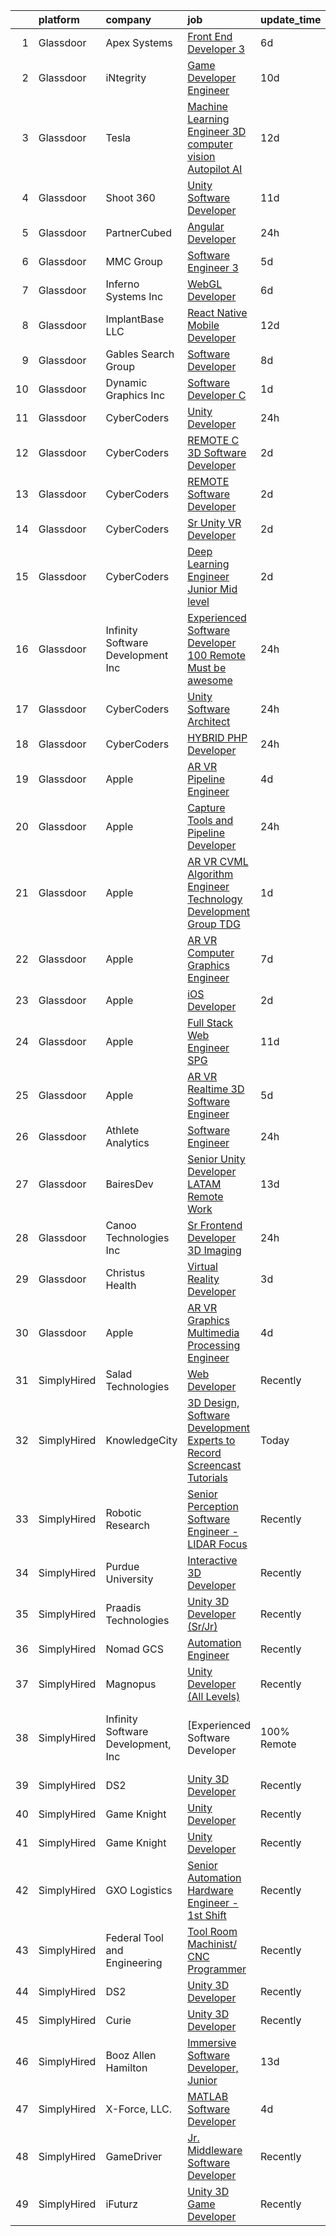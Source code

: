 

|    | platform    | company                            | job                                                                                                                                                                                                                                                                                                                                                                                                                                                                                                                                                                                                                                                                                                                                                                                                                                                                                                                                                                                                                                                                                                                                                                                                                                                                                                                                                                                                                                   | update_time   | location           |
|---:|:------------|:-----------------------------------|:--------------------------------------------------------------------------------------------------------------------------------------------------------------------------------------------------------------------------------------------------------------------------------------------------------------------------------------------------------------------------------------------------------------------------------------------------------------------------------------------------------------------------------------------------------------------------------------------------------------------------------------------------------------------------------------------------------------------------------------------------------------------------------------------------------------------------------------------------------------------------------------------------------------------------------------------------------------------------------------------------------------------------------------------------------------------------------------------------------------------------------------------------------------------------------------------------------------------------------------------------------------------------------------------------------------------------------------------------------------------------------------------------------------------------------------|:--------------|:-------------------|
|  1 | Glassdoor   | Apex Systems                       | [Front End Developer 3](https://www.glassdoor.com/partner/jobListing.htm?pos=125&ao=1110586&s=58&guid=00000183a701f6d088e64ccefb043c3a&src=GD_JOB_AD&t=SR&vt=w&ea=1&cs=1_684d91d4&cb=1664954267723&jobListingId=1008168488498&cpc=451933188B21919D&jrtk=3-0-1gejg3tnnirmu801-1gejg3to8i9hv800-92e55a2f122e5fb0--6NYlbfkN0DqWjE27Bj7wQp7zwejGyju2OyxUuq4SEucXSyN07WCWejYvQmJsgF2DYF8Y-TYieCC7JkKTw9vDK7l5IyEI23r9A0au7IyoX07E2SdMJUMHx1yieCg72T1y_lv3-MnTbG28YJRE1LYkbH7rTuKjEVz0AU-Vmqcw-iprmfEb9XWLvOssUrZvLHbI_dg4oe95RJ5H7a6crEIY1Z4b5H7PkhMTLlfQxC6MudzyDpafnyR2VpeGCq__CTjzZel7gdMtFC8qvJLv1VY_hXn-PyYq1dBM4k0uDbav7qwVptTH72mb3LOsz_YN3_RMTUEBf3hbmLo5RwAeGslmPK0HPFb9sEOHebtOLSDfkNjuIc6I2FbYzsgHy88EluwFuNf6yiVbM9P3m4f_zARV_7ULx2AZHIRZNmSKNJ8Tg4oQHaH1ZDTESrO5Q83_stXMiBDXLdzQBQ9T5r4BTRoZ4VQN8ChJJ5W8UbXWz2XCoNgYcJY_P0LpaBaprvoG6w-fMVEmE4bC9C1PCyVYp1Y4tnW4Qw0IwFrg6D2a4ONA20IziQPv2asHWi1lBJLykwph1cezj5OQQetDfYtDqmfzo9qqKYIiyQyaWqFmFfG7e6C-1Gb9c-cxeGd-69JC9FEhZEkS_pexgsag4MYSgH4ZzYXcLYZbxpL)                                                                                                                                                                                                                                                                                                                                                                                                                      | 6d            | New York, NY       |
|  2 | Glassdoor   | iNtegrity                          | [Game Developer Engineer](https://www.glassdoor.com/partner/jobListing.htm?pos=123&ao=1110586&s=58&guid=00000183a701f6d088e64ccefb043c3a&src=GD_JOB_AD&t=SR&vt=w&ea=1&cs=1_d804bea4&cb=1664954267722&jobListingId=1008159960954&cpc=FA84DF7EA1EC2398&jrtk=3-0-1gejg3tnnirmu801-1gejg3to8i9hv800-f007a9b18ce574ec--6NYlbfkN0C7QpSfatUTTt_pWYjh4fmCixpaZixxEgk6WqG2e9JFSn8PLDX21so4BUVMbM-nBKhXCnsv-rU-KWa8GwN08r9GRBZvA-u4nPEN3ApN9XjH4dklJ0WDOBXjYIG8qzdFOyJJJu2JrQ0ClTFCMBeO1lftwTH5oRtbn67DhkAte38942rtH2_WHrwxHWgthMjmqGIV8_z11kCm0feLYxfT9cwA-RPryOWBvj3YyB40HtQAYICco8dkXKrhMrOXWzV_xl-x4kABTAHh7560AQ1yH2m90EcYG-Wvoe_-sJ1DwpNuofvE2ydnwIsVXIjcfAjqShiT9ycz1-ovpdj1FfeSXr_f5FCF7onrKRURbeC1YFyEK9NJUvg7P85CLy57tYJoF3p2PbjpZilSTGaL_mKwQlC_iPDdD1cx6llrxRAw-kdKgH7HeUyp8v2_MjvVmtA0AIJLMtOst8G3x2HH7GaVp1znt5ieh9p_yhvsRDonpntEKw8BoahyR95m-myJCpHbJlZDDVa9guj7Ngo2KhELT2Ty)                                                                                                                                                                                                                                                                                                                                                                                                                                                                                                                                                    | 10d           | Las Vegas, NV      |
|  3 | Glassdoor   | Tesla                              | [Machine Learning Engineer   3D computer vision  Autopilot AI](https://www.glassdoor.com/partner/jobListing.htm?pos=104&ao=1110586&s=58&guid=00000183a701f6d088e64ccefb043c3a&src=GD_JOB_AD&t=SR&vt=w&cs=1_dd83d97f&cb=1664954267720&jobListingId=1008157147803&cpc=8795CF9063CD573D&jrtk=3-0-1gejg3tnnirmu801-1gejg3to8i9hv800-d5e9c147dab76aed--6NYlbfkN0BkX03mv_qGbDFMol2YHqLRvzzvm2LmpzMO_FcYL_FtJlnJTzsjtFTdelRG5HbGrIeCZP9oCSI6IhyQkD8o6QczEhFHS8bc9ccidfDLyhleeKHodCeb65c3W7VGqXMtY1JJ-9Qf7JtNV9vq-kqFsbGK5nuDr0LceVmRbO6eAu0lOVwwHwzyjsZxJz2Vzdb9uXnW1EDeHLzpBYf2Nn5m88dmz1B1I6uv9C0yQFdAdFGI3nRgOD5SRSiZvluAYkAeMiCIkbOsjPNs7qzqAUapxzOwPPlFRBwsVcVAeKhNv2DC5z73toKNQTgkDOXh2GgItK53r3kItl5-myvGu9nemf1fSJtqQqZaCNlpyHKUhuKAhH4aqtji9YyZ5z2LrezabIXfYFqvALwZO-YI_jhg7jWWzsK3N3Shwj99seyRuZCoIFgQMGuPwAt2bsXpfGCTJjr97I3_-oAnNjgV3ttmZU68t8aCPX5kvn5BQCLaeu9ZJKOFVxG4tVwkgj8rCTBZ1CABBz_gb9Qy-gekk5h3KCWMLSXVQ-XSf6c%3D)                                                                                                                                                                                                                                                                                                                                                                                                                                                                                                      | 12d           | Palo Alto, CA      |
|  4 | Glassdoor   | Shoot 360                          | [Unity Software Developer](https://www.glassdoor.com/partner/jobListing.htm?pos=103&ao=1110586&s=58&guid=00000183a701f6d088e64ccefb043c3a&src=GD_JOB_AD&t=SR&vt=w&ea=1&cs=1_161faa9c&cb=1664954267720&jobListingId=1008158653566&cpc=F2E91DB1AE7076E1&jrtk=3-0-1gejg3tnnirmu801-1gejg3to8i9hv800-5ac2e7983e68243c--6NYlbfkN0DfopDBJjdZYsHaazvtHih9EkP_5L3b-O-YxZrMZy_RRaIs6238HtU9-bIm4CRLMyQw0B_NBHXhnZqJTUAnwC8rmDN7VM-CtOrUt6fSSheFIU1_xggWeBfKJRwUeEbQVMtuP3j9r-4DUAIsVFk7SNZbGd5DCwK6AlcinJmr6vfob03577VGzijjOR_VZYuRBPRsDn8y3AeBPUaaJv0oaZFDlE1viqRGad3D_ni2UiqpKq98ObbXVuh1l8qSFYeTyDd79c4AB1WO-tlsZlqC581MOxsLVI8fIbk7MnoSt4dybBOcfV08HXeKZl3uxqkF6rLi2rK1AOU7Hv6hhU6ZaKEDj38Pmr8qsYPXL4VIH9Zd6YVU1c9HCE05523mplrEBI3k9JhA3BYJAc-sNyoK6-07oU1-AdqFBWpsbMtChmxH9mqWtobBNQVdWcaprDfk7IlwRBlEG1zhYftARY4P_xRT4GxxRHwl1dfHPVGcPVT7ZzW6V1ybpLwbh2Q35NU6MnQxQILK6iEeqhO9AGxGqCsR)                                                                                                                                                                                                                                                                                                                                                                                                                                                                                                                                                   | 11d           | Vancouver, WA      |
|  5 | Glassdoor   | PartnerCubed                       | [Angular Developer](https://www.glassdoor.com/partner/jobListing.htm?pos=127&ao=1136043&s=58&guid=00000183a701f6d088e64ccefb043c3a&src=GD_JOB_AD&t=SR&vt=w&ea=1&cs=1_50b6ad3e&cb=1664954267722&jobListingId=1008183905896&jrtk=3-0-1gejg3tnnirmu801-1gejg3to8i9hv800-2e1b3ec958b0d77b-)                                                                                                                                                                                                                                                                                                                                                                                                                                                                                                                                                                                                                                                                                                                                                                                                                                                                                                                                                                                                                                                                                                                                               | 24h           | Remote             |
|  6 | Glassdoor   | MMC Group                          | [Software Engineer 3](https://www.glassdoor.com/partner/jobListing.htm?pos=128&ao=1110586&s=58&guid=00000183a701f6d088e64ccefb043c3a&src=GD_JOB_AD&t=SR&vt=w&ea=1&cs=1_4d0f39df&cb=1664954267723&jobListingId=1008172076786&cpc=654405A9B1E0A9F5&jrtk=3-0-1gejg3tnnirmu801-1gejg3to8i9hv800-2178b8d4b9babd24--6NYlbfkN0CANaIfOqfm-a_WYdXUmpVCbpv2hhkbf0T-gwFskbWwNGhHNMEZgyiLiGHcUzmrLwplFQQYuHlQVFhX9ztKCoeIq0hLARY-WiBzLQ8xja5PK637H_FgFvWpXOuYnuKlddJp4EWuqk4NwhqeKu1EGSYxmD9FqMuCSUznoIXJjwMaz2xGWUhc6PGBpoY6KNWSB2fIV72QeechB6QYIQdxOOL6TVnIHy4TGoRXnE2Evr1sR5mMQVTk28bM87uzorlhVOLI0pVcMAizvY0_nkYQeU9xqz3d3Y9uaZjXuavyjZ8t-mBvEkLFcAjs6YMxn8pLxjlNahwjqbsFt5Zg2fPmgfMgNw-obz0X56Ww9xD47OROOo8Jf5hx3GW3pqGEO94QEv-Tggd1c0176hVbAJqQY8J_UTRVMdUQgdseYb8lNgJ7ls7SmPPVRVlqljn4NC50RwgDWYUPWhVtQ5p-BR1G_l6WWASM1tqIgqOHgmJXkNjwT0IhBeK6rEoPMqF_GGyZHn4ZynvMga6lag%3D%3D)                                                                                                                                                                                                                                                                                                                                                                                                                                                                                                                                                            | 5d            | Binghamton, NY     |
|  7 | Glassdoor   | Inferno Systems  Inc               | [WebGL Developer](https://www.glassdoor.com/partner/jobListing.htm?pos=129&ao=1136043&s=58&guid=00000183a701f6d088e64ccefb043c3a&src=GD_JOB_AD&t=SR&vt=w&ea=1&cs=1_5320de6e&cb=1664954267723&jobListingId=1008168702774&jrtk=3-0-1gejg3tnnirmu801-1gejg3to8i9hv800-58363d0e30acea19-)                                                                                                                                                                                                                                                                                                                                                                                                                                                                                                                                                                                                                                                                                                                                                                                                                                                                                                                                                                                                                                                                                                                                                 | 6d            | Remote             |
|  8 | Glassdoor   | ImplantBase  LLC                   | [React Native Mobile Developer](https://www.glassdoor.com/partner/jobListing.htm?pos=107&ao=1110586&s=58&guid=00000183a701f6d088e64ccefb043c3a&src=GD_JOB_AD&t=SR&vt=w&ea=1&cs=1_f02862d3&cb=1664954267720&jobListingId=1008156351484&cpc=65CC663E25211861&jrtk=3-0-1gejg3tnnirmu801-1gejg3to8i9hv800-89fab8c70794e837--6NYlbfkN0BHQbTvVCdnG9b5D_7dafPobYSDZepSIAvvxtVc087LjqDEok2h9cAzI0M2CdUKK9QKHAGj37pXTzmZTGJd1BKRZtWx1XOmWBjcpspqu9uUXW1P2MfoO_N0qb_Rm6hRxsffZlJS4-Zj9RJ9VioD5ruEWlzh8DzlBZOEExgfIPcA_Odm0CbxSpiHTArTd9aZLP3mqCs-AaZz7k4SoiFh6Vxoqd_pXzLYgVEXk1gE_zqGyCYNeizHx5Sn6odTrs6yMbxpJHt-zjTcgtwkB-ZS1VC0EXbr2I0eSqy4HyaUhRnVW49AlRZxjln1ElmKceftDxdRCP6x7RxxrxJmncHPrQgoJ0Ks2awqXJdwW0RgA6SpB-GBat0FCi-_nR3sE8QCuJJWClA19OouzD_YizU-1ANKy_Sod1HCkRDERS9vLoCQ93xLFx6VtGbAOBuev-MDwWDMdbPI1ABPszG1MLQ6WAvfsHLqkd93nf4mYRufqehMRnUQH0O3uBw4lvS3V_P1w1EwwUTJ19x33i5vHdRbe-50)                                                                                                                                                                                                                                                                                                                                                                                                                                                                                                                                              | 12d           | Remote             |
|  9 | Glassdoor   | Gables Search Group                | [Software Developer](https://www.glassdoor.com/partner/jobListing.htm?pos=112&ao=1110586&s=58&guid=00000183a701f6d088e64ccefb043c3a&src=GD_JOB_AD&t=SR&vt=w&ea=1&cs=1_2cf07601&cb=1664954267721&jobListingId=1008163247392&cpc=9C2286EA3771AAF6&jrtk=3-0-1gejg3tnnirmu801-1gejg3to8i9hv800-bcc07aa98df9c1ac--6NYlbfkN0CZ1lEuAv6jxF-3oHFcpaf0lR-C2BPOLpDOrJR7xrRNgVUCVNy30M80NEN6Thl85owDOn5f_fzW8BWFml6voKhb7PHTNI9gmyqeBF9ESSbVU3rqC6eN-nxuT3WJCBY8RSwDnvSqZ4JeCczqGIaKQ5GUokGZtJBbrohySbj3H8TTGYCW7xcmmdLby6oxaP94490zn_oSZVUDv9Gu-TTSYPq9aj5fWlVzRqo8r6-rnHpw9cebBQGi4RsOeaQ-MtDAg9wMmcqOPPEDWP1G0DOBouy_-TqpPUDqHzNfTTfo48VOlv5uxps1ar1c2AC5iMgCJwRlUnBebntClqzqNMNvI0o0NSI2cd_-hql4PKCegQnKtSuN_UxmsuaaI4LGBVnfItNsN5QTOWIT2mOv5kVOcIVswNEop35_HVpjjc8tf0sHwdmsEHx5xUpGpjhkt-ryPT-_AlWHWAr8sektH9jd5xcFISAKKyOW8-hTrVodMW5uwHCPdrZ8QIbvBHNHL0IshKWkYLU-1icEo9hDSgNJ4psyNAxhwoUID__7KpL_ZZ1z79deklyRRkpa30DdTLvCnn0%3D)                                                                                                                                                                                                                                                                                                                                                                                                                                                                                                           | 8d            | Boston, MA         |
| 10 | Glassdoor   | Dynamic Graphics  Inc              | [Software Developer C  ](https://www.glassdoor.com/partner/jobListing.htm?pos=105&ao=1110586&s=58&guid=00000183a701f6d088e64ccefb043c3a&src=GD_JOB_AD&t=SR&vt=w&ea=1&cs=1_949fb10d&cb=1664954267720&jobListingId=1008181241186&cpc=A8EA696C92E7776B&jrtk=3-0-1gejg3tnnirmu801-1gejg3to8i9hv800-eb0534a82a7f31d0--6NYlbfkN0D8zH-OS32mCfLUVdqGSMwrigRLG3ouzSKCaXh7jZmpYtU56ERe_VRRq247ZHJrkRlo6kkXhzO6x6LoRo5lER-Mcakm529CxqE6zGYiKTMZJygHS7Nn-hjRim_nU_rCuii8X9PjgNJs4xmdU0nHL6UgFpG_lqS-xqxMsa_6g1_--7e5El5xux2gBOQLE6_4RM3sMoe7f7R59s_Wq5_wn2YxaXGeWPdeJUYklePy1vC3fft9rmErVU_l0VvKqORPpWHpj6JKMuvjsbwKipq0CokiNMgSFw3SJYKXd1fD41zgYEErPhnjwd6lQvXByO51s0zswfZPalnAHvj-mkMX8wr9C6gY9FP8d-k-AQLyOLF2tCbxGOILiulF0QBIGA0o-1FuHt85fPfx1aIeo5djBmyMCoPvTVU1-VpX_FRCcJUfxj7GePhP8Mu9YujEAu0McDaWyZzb-Y4I5foRIexfhuGHVQeBbckURusPAR3mzW8o_S1kY9_fQ53-DMTUEPK5KZxNAprCgqp0LGdy7PhFIM-s)                                                                                                                                                                                                                                                                                                                                                                                                                                                                                                                                                     | 1d            | Remote             |
| 11 | Glassdoor   | CyberCoders                        | [Unity Developer](https://www.glassdoor.com/partner/jobListing.htm?pos=114&ao=1110586&s=58&guid=00000183a701f6d088e64ccefb043c3a&src=GD_JOB_AD&t=SR&vt=w&ea=1&cs=1_94d1944f&cb=1664954267721&jobListingId=1008184116764&cpc=F4EED0218A761C36&jrtk=3-0-1gejg3tnnirmu801-1gejg3to8i9hv800-bccb77d64d7d3e2c--6NYlbfkN0CpFJQzrgRR8WqXWK1qKKEqALWJw739KlKqr2H-MSI4eoBlI4EFrmor2FYZMP3muM3TdYFiBFjcTwaPa1OKtVKOzpDTwJD0yptzXfwsyaZ0j6q_A22eV3CisbMVEgeri1e9dJD8Gh_21mkCOstPFPuOW86Ca8NwzZLvqhfeerKu5XrHPwJHQAsZY87t31MW3_PjaBmhbRRLpkN-SlUZoZnSMXyWCYWDCwO7voKpcJVInz0460Ch5VVnPa4HY-d4WZb4ttu6UhOqBjiK6SJ2L4gPN1NgJE41grgo6LyngkkU5t-ZW_pP8Zg_tr8VAuh7p0WzDO-FNhAB7TaRnfDMPWIxz6blv9soxPzSV7bBA2lwWfXWAmdXzIrVuLvK8tQFjIc9CvYXaYOOEyXIGyxgFFJmbk1AUbgL_6_18KLpz1h1Nddbq4QGnX9Cqriv_MOAPp2nJQIq-6VVahbJUWo0CBgzm6EehyzZ4nDtvOWV7SwC-PaiOqXyQgS0HvoeSk5gvpgI-dq-w1iQ15Pn6Qs0ily4I5tDp-IayBAhHye2kFMxAakmtlKbtYDK8GNhDGO6CNcywxWcUZnNZPU5WcBk6iPdY7uolzI23ARXetFRlcNdQYrUG0GfpvSva5WK8EBN3qwXm3reghzGnpPtdNVydokfSXz1NH0FRioWuE5eRWAOx_z-JUo_Om_bTizm1xF5e0-MlezSTzcrc5LT2BncMtOpkJBmCwaxBNcQfkw0KjvRYHyoFd9Ge1kMpEKem4OB7QIwwSTZenRFbs_DJJ_157T0jOqpqHtssG7H2O9lQ8mP3SHKzgjMx6p4RtCzJQvayzeeBjSHZrZqYVMCdYXE1q827jmeFXAv8s2oLkmKX5jIK4cUlSrc5c5XCO1Wbex8HrMZsaf_eCyqdp1DtYbaC0NjPHUuDWqQ9aJ69URpNJ9IsMzm1gYvNKOMza1_uZlxsJtH-69W61pxA2Ik1PXiVFg2FJftQrVoW2VKCsAJOcNO8KvVAQcm1tHidTIkvv_wYJE%3D)                                              | 24h           | Vancouver, WA      |
| 12 | Glassdoor   | CyberCoders                        | [REMOTE C   3D Software Developer](https://www.glassdoor.com/partner/jobListing.htm?pos=116&ao=1110586&s=58&guid=00000183a701f6d088e64ccefb043c3a&src=GD_JOB_AD&t=SR&vt=w&ea=1&cs=1_b8aaeda1&cb=1664954267722&jobListingId=1008178366338&cpc=F4EED0218A761C36&jrtk=3-0-1gejg3tnnirmu801-1gejg3to8i9hv800-e3794fd923a05aaa--6NYlbfkN0CpFJQzrgRR8WqXWK1qKKEqALWJw739KlKqr2H-MSI4eoBlI4EFrmor2FYZMP3muM0rBKvv1LH3XgsxdJOuTlQKdXigdxDsV0NoJgf82ppo9T1Bd6whHfqZ43aNLaka_97CTkeSbltjX5OKbk3hZY1ZbUKg6cdLE2-wagfxyRQGb_Yh37IJA2ygnKagWxcYWc_HHpKpi9rlRX2SRRRkd-7_sb2P2j0BHnCvZy1Row4_-xkvV0RDA9BdGIRVMgLlzUrTGGRGc9IThrdEud3VqGdAGfTLCNmbWf0TL9Qq5mbiEoyjlvR6UlPOC8dP6CnzRBk-KqL5110MqycjIOhNx_t9JHIJRe-Zdwu1XxasukR3vkeL4ZZN0VEdIKhq3iegBj4Z3IXcGseO5vtvIrKNprW-_mIpbLnAMkiUas2K193zMbcLp8yUoj11A1csu50-OXrxqWP31FBaEN4QiPn5FVRGJvDR1WgQHm6xvwcfVrrCfX_-34_r6vyqfuVedkcazWyvr2XRz7LkUfW9bL6BPlaf1dSd3D4qpWasEnb4Oz3ENx8tuExURRtEUJWVaOYv1XSFNLX13JkdVGTOOxHh8A1DDiJ0zVDhgLNebwRb400z1_00Kbfe4SuACMPuQ7E5EJXSeGCAilprO9zwvKlhPBpzA9TWBhhZlK-rqsUhJlJ7v2SvSJqJaWUeuXLGGQ-HkMp_CNYDdV_8M11TsC-GrBInUm3JjeDs-7BlwQ90Rj9ceb6by1TGmXZMNGi6dIBMoiVyO9Qv9SpajrNp6SvjzH4Fz0ol9D4nvfj692BAHUD4q-nK-Vdzz_ML5Et8zKdxqEHynyV9xwj5jKBSu2hu6kCVgmHFDZvIVwBH2ar6xWUZ_YfXXUYhljKl_GuOKIkLBsMom81y5YSBWpis_rqUKD1xR3ShcwSRZ4qOdfc9VM91xQ_Q3usBKdOXTOKNF4XNGNux2Ob2JkU9fmoY6JT9G7cv6Ps7PWlWYSP_GUEdcBJRxrTTlq0STCrD9ro3wKjsGtHJzQDtAggUaw%3D%3D)               | 2d            | Chicago, IL        |
| 13 | Glassdoor   | CyberCoders                        | [REMOTE Software Developer](https://www.glassdoor.com/partner/jobListing.htm?pos=121&ao=1110586&s=58&guid=00000183a701f6d088e64ccefb043c3a&src=GD_JOB_AD&t=SR&vt=w&ea=1&cs=1_811381e9&cb=1664954267722&jobListingId=1008177953518&cpc=47CFDC01B3F81FAC&jrtk=3-0-1gejg3tnnirmu801-1gejg3to8i9hv800-72be1e2b52387608--6NYlbfkN0CpFJQzrgRR8WqXWK1qKKEqALWJw739KlKqr2H-MSI4eoBlI4EFrmor2FYZMP3muM3GjOyXZaeiwNJONo-zz0QU9evlA8JZ8LVZn3ZzlFFJLP4TvAbANqg7bJb1Ux8do22EztZeME5tPkLKdQS22MuPunTf6hCBS1OEteh3Er6S6eUbxaxbldT-MZU3puQ6wxnkdU5tZT4PdyW8PVXA1dzd99AOw1YNDGIG2GPErEHDf5OfLihxMlPPKdmuDRwRwfnIvDFjSoka2JaviwACyO6dnuNeEr45-TPcjuOLCkNFZciH_WYPbcequfbJUv4XKf92szRxRxu_neR_6hpBzcuqxxll9eLZRWiJ7sqh49aUiAb8olajE8plZcUJRXvWWK20F9K6jNg2TIck4cpRvsEegfLwKU6-3U0Gwk_Nm6_TWmvp-F_XJ6Z5s1e30lr0AJKU6isvl3sGD0vNFYltV-l6tWhnrjbK54KpPnV1Eyrt5gUXMCbFvE0bskq7_PFKVfkj9DSc7PRs1Xlj6KrFFZI466lFvYvdQ9nxuza4F792s3cPGlwlYtKXaxXTLkIHkpqU3w4xSkXBrT4vTy_iWenHC8_PSHCB4CF4IqB5xkm5eA032RhuI38R2yuznrD2HuT_WA47OoNA5CrNGj60tlzVl7BJmP2Vzj6HQh0urgsSnuwtfxCWYkI10aevRpwJWDakbdqZdqZxTv3cOIYUh68zeR-CsWbQgf8cAKHWx9jKtq7sjVvvvB6NeiUo8YITSDIKXLAAb_aBnCSqIbJrqYj22kvfkHHAfhc1H7oP7gKecG0r0gVXPyKmW9_zM9QiwxUZqL9Rdptz1UTzUqQ5GVLVj70Je0AWeeckfEf_XOqzoB0z6jbpJ7tWFxhLdC5L2vt0EWX6HfVDzQdXLxisF40xy_okLCROIK5mL5oWdHSAmX89ziolAyGR6Yeo2Okhl6oR0zzCElNtSnM7uIw23WpD62WFKLsaBTP_Bmkbu1kPMK5Imw6zYNBNFchBR8-9NDhlWEHIVmE-gg%3D%3D)                      | 2d            | Tampa, FL          |
| 14 | Glassdoor   | CyberCoders                        | [Sr  Unity  VR  Developer](https://www.glassdoor.com/partner/jobListing.htm?pos=120&ao=1110586&s=58&guid=00000183a701f6d088e64ccefb043c3a&src=GD_JOB_AD&t=SR&vt=w&ea=1&cs=1_af8d414e&cb=1664954267722&jobListingId=1008177954478&cpc=F4EED0218A761C36&jrtk=3-0-1gejg3tnnirmu801-1gejg3to8i9hv800-8814494e5cc8c55a--6NYlbfkN0CpFJQzrgRR8WqXWK1qKKEqALWJw739KlKqr2H-MSI4eoBlI4EFrmor2FYZMP3muM3GjOyXZaeiwFwuSJ3-j7hX3kf2Q6EHTnifYpDQXTv_wQDPqmCH_r980sQ8sr0hQ3FBECT8EhCPlazLsx8Ray8vj5kk2MaGxhe-0189jM3trBYLcBoAv4tk-tMXtOMRyB8jmxA1V47rdmOxjRFOLHN9R3Lf-JD1-eJabDaSS-8W13VuZIQnDw05s_2hZMlQP46yshWyW6IsxlsLgtlInfJ6qkbyCuW9zqESu5EVUvZRgCRbzS_iOIN9IQgtYm0Tuzs-re6A6FClyme7uQ7flSa6flwgoN5VW3KhViYftKLXAyMWaQ5sdXBeQJqmBoGmyP0nuspY78slqt63u7q4fjW9oRs0JJMYXMhDqgQPWgGKDXvT-yAExrzhm-6PZW19ICk6aRWaM9SoMMjKeY5mU-AGFm2qdC6vhbe0TUfrtXOUt6UCNL1iiEr2T9IH5f59YNajXjz310k7FFnNzcH1E9s-1wUlgC7HyuCeLUWyrQRFeCjCRF82mXpl2iNoldvJGge-KGrPXdFJbq9v-jQflcoqFDEpoqCGVYK19eTvzGs0bgn_L-vxduooZxsqHZzP0RSGuxbfhvDmiNsUIHsHDIpCI3D9ii5UDGR4HBHHbBXCGel5GlP_PtWt8F-RcYRycEwql1WfRNl1EkSRU02lt8Lj0pCe4_g1x0bFecLQGX7o0FvWe0iXN_eA1jdJjeVtxXSMLNIerBFKoiS2axjMJRSV5lOQdlZsTdelvkpTTj61UKal533H2DyT_WjoTMgV7g6PNn9LYFqJqpvYjFPk_YlJ9YWfM5ZUBwjGSQJ2XYgcc2xe4TtvetHBy94k82S4WsxXS7Y86JzzqR98__d1cKQioMmP65Ev19MmBiknaBorz9M-XoUisSjwTLtQpeyzHfEJiVuQirxI211gCZ53OLTxmIIuHiSy7xTlPtOmv4aaEA%3D%3D)                                                       | 2d            | Los Angeles, CA    |
| 15 | Glassdoor   | CyberCoders                        | [Deep Learning Engineer  Junior   Mid level ](https://www.glassdoor.com/partner/jobListing.htm?pos=122&ao=1110586&s=58&guid=00000183a701f6d088e64ccefb043c3a&src=GD_JOB_AD&t=SR&vt=w&ea=1&cs=1_eee4c0f5&cb=1664954267722&jobListingId=1008178366241&cpc=FB7E4A1762AE5BEC&jrtk=3-0-1gejg3tnnirmu801-1gejg3to8i9hv800-fb7321f543d49245--6NYlbfkN0CpFJQzrgRR8WqXWK1qKKEqALWJw739KlKqr2H-MSI4eoBlI4EFrmor2FYZMP3muM0rBKvv1LH3XqCa1gB2iPXRfmoCscDF26JxL3ZvIVONsiAYCr8zGINJrNAytha1ZR8J3ugqyhDW7Rnp2f98IbX5-UkjEzV6EXyCYZzv0qfAumBmosRyrem91wz3BfisNyMMK3NU03UNBF7H2Z2sEL6dIRP6Spkmm_h7l02EJ1iMGyWxucNJe-uZ9HpUJJqIJiPzLtVWo088WwYYZ6C6YLJ84Jia_EStP4KTVeLZ9GPV14VMZrO3pJhvZBRPSMjQkXBdJY4zXcm1ERkDPvCOIGm6EPNR_golofwOKCYfHlWOEeCD6SZYnCiy915woK7Vm7hlYceS6ZXOy1Fva_3Tu4GHXhqYbknF-MpG-_9zkmBJyxQSvJul4-tDqj4pqZQ2zkEVEUI4xz5LwEuM7L-xPolDaC3bEFsEkZEC2_zf4g5ejUK_VSlJayilpULUyfazs0vCPVutlY55o_2Di9uRbtXq5tREm_u_vdqoi6poRTuEKryXqKh-Cnv1S6ByZG5i6wL4klTb1vFotHl7Ei-bqP856VjxUnn6fTkjYftfKquuRKIZMPj5WD2JcEDb_tLb4je4XZvCSZE2d591BX6bh6DQVBb7LPPg4pNpQBVfIGYYukNTljXZ5RkblojGyLze27Y83SxsP6XCDiglBQKFMCJ_LO9vH7HMm3iWWqWnd58I5Uo1T-nVYUmvnN7Xfwhum2qhtW1CEUIf-BE9OY1rySIFa4GHP7dw0FVL2BuRJggsCP7enlqhBK21SJ1htXgJv-8BED563_SqtXz11PEVkiYLBzGHkPANuVJ95kBTm89DLS35jKN0NuELLhNAbMIrMRN3myTK2NNjSG3l8yb3YVM4SU50uafvJ9YAEi7RtSBMOuNzuKLYuX8hgcl5TtJ5XibSvvitR4_0E0nN1FieMebpy9MRPjRLDKyLZmXTMWOKVwuwNX5RA-Hm)                                | 2d            | San Diego, CA      |
| 16 | Glassdoor   | Infinity Software Development  Inc | [Experienced Software Developer 100  Remote Must be awesome ](https://www.glassdoor.com/partner/jobListing.htm?pos=101&ao=1110586&s=58&guid=00000183a701f6d088e64ccefb043c3a&src=GD_JOB_AD&t=SR&vt=w&ea=1&cs=1_1a26733d&cb=1664954267719&jobListingId=1008183783950&cpc=59DF70BB7E75A6DF&jrtk=3-0-1gejg3tnnirmu801-1gejg3to8i9hv800-a5c3ab181006a343--6NYlbfkN0DXKDYI_yepg0NlIxbNRNpLYk6-xAUlLi5O8UrMeMQSh8WSkYgZoGi-WUbT6kjti-KNs4OuhusC8Sj1lNqPOLvzwu9Z1wClx9KRij4t_mLNAymagokeCTrtgVv1VmrgOyJIoRw4NhnFVLg3SjFVyhGRCmqOezOgXyhmdMUQFgRnEIEl2UmxXz1UdS3_E7geet_n31--A9jZSWlbt3hnxyPoMyw9uSgm0T3yFI2UmjCz9RWrF69kbQibs4ER6ypzobKWr_WRlPa-dgK7u7iQJ_9OKy29bB7fAGr1_3k61e4CjrBgBmnm2KTeMFkq0LW85ErkT2XxKLmKY5G_6lplEMVdJZnr2OPs5AP397m__KwbLNxQXFDotlkUx0C8wNOqOXZqDmbBvKLENPWxR1dZK-xYVIkolVSrtJWZYVn5m32O4lLAlDNKY4WXBme36gr2buFREciuKI5g_5ydiIEek3TWTNpkfx1BDhHI4-wFKjV9ZtfKqqkhIUcxDAgUYC5WA3p3En2WwwrryE888WOHX15o)                                                                                                                                                                                                                                                                                                                                                                                                                                                                                                                | 24h           | Remote             |
| 17 | Glassdoor   | CyberCoders                        | [Unity Software Architect](https://www.glassdoor.com/partner/jobListing.htm?pos=126&ao=1110586&s=58&guid=00000183a701f6d088e64ccefb043c3a&src=GD_JOB_AD&t=SR&vt=w&ea=1&cs=1_f8e1bcb7&cb=1664954267723&jobListingId=1008184116965&cpc=6FC5BA77C9A4CD78&jrtk=3-0-1gejg3tnnirmu801-1gejg3to8i9hv800-ab860c090ba33200--6NYlbfkN0CpFJQzrgRR8WqXWK1qKKEqALWJw739KlKqr2H-MSI4eoBlI4EFrmor2FYZMP3muM3TdYFiBFjcT5UY5bhFvgsjqNEOkhnrNwmoAsqVWXMmasFFbp8xUkJSDseF-K-QeJUSuxbmnZyR2EDIezh0kKgSQ_mKgrDg4fz6WQ74RFy6pryfefBnwbu7gGYLwRLQYY99GAlPMRrW3kBLnCCOQJnbaNJt8wfQrnoTljYshBjaBhvWxstFl024t2EtiwgM-dCbxK8O0wFEXR5Nm-BOqgGabGGe0H6hryuPQXEb52ckc6-UIT1fcVQPc3_-Q1yd1WPV-EpVw7XDC3q76HksBsDjUWHbFfcdrgKpwH4p8tbMjNEd1Apwkg1dWlKkoLBku8yuRyJt0L0RcmPeKDCCycDOImxSvGBGVrqpI8fZ2nwF0T40DNGyKO678ALP0d1GtFwBzEcQFezuEKoqaX3Q5cjm_Qv_0y0IWIlDOpRCM1jpnWNHvSQKxhTiM3LHXI51l6H25TAk6eIy3JW2O3HlfCVaipd3TtLlnU5MYygh4xUEdzso98FyptHSQelwotb2UzXVJS__5CTD0nS8XPVTlIlLUcSnAnXxcNECLRzksv1cdwUo564XmV_i8lnQC46dsW5vUbVkRPj4ajtPfBLj1rL9oowlTC3MUw3MHVZx1aTSDufaEK5G5f6Pn9Fb9cqdx_3C3gYksf40SSKmBIldYZX-Be_U0OxY5HCocIYETmrJ22toPsihfdlBJVw7Vb0cYefO2PleCUAqNYmXINs1rkOeZx-Y8xIdj84OtYfvDuwBZpXtacQs49QkK_LEYic9tXPwkNyn8IDKKYeFj9Y1gwSF8SJYeDJBfBvzWeMb-040SRcfhSe-Tdxzx4zRsWDhQOWLLKu258Wx4o-uoefX5RVDDJErjX8QuYJwy6e8lk68g_ICstDVxI4FrguzUU1KtHLtNwfOAx-LrmW0BmFpndYaBpqOeGZYlrta2SNwbPuzBqYNhIQFJiPa)                                                   | 24h           | Burbank, CA        |
| 18 | Glassdoor   | CyberCoders                        | [HYBRID PHP Developer](https://www.glassdoor.com/partner/jobListing.htm?pos=124&ao=1110586&s=58&guid=00000183a701f6d088e64ccefb043c3a&src=GD_JOB_AD&t=SR&vt=w&ea=1&cs=1_95de84ed&cb=1664954267723&jobListingId=1008184117108&cpc=FB7E4A1762AE5BEC&jrtk=3-0-1gejg3tnnirmu801-1gejg3to8i9hv800-55acd478b0072257--6NYlbfkN0CpFJQzrgRR8WqXWK1qKKEqALWJw739KlKqr2H-MSI4eoBlI4EFrmor2FYZMP3muM3TdYFiBFjcT-kGlNGq7gXz3wwjlrbZSZVKmcimAeZpVvVyriK86X40BqQAu1QH7masEegKgbNpICFDZr0ttiHzjy4LBL7Q5hdJU6A8ios7oJZOJ_9N90g938ieg9uU8qIUPfKNqEDbs-C42kUWqgIH2WwQfbiCjIxrRjvQnHpJTDoadwWPw2OW4G-cv_ajMcv-JCT5uxCXd8Aq4sfCPv5ugRIp9J5CPW91mmQSXVYuSbI9ax-7nMaHis57qc7JSylL7ER42btaLFo_AxfN4uror6vCIdhq45fou-v2A1ezNlpLEmsn2HKZfNssA54tCvFjxfLP0yIVr9jXiEhwDfG97esDFiCRcU4AmKgg4edCHntd0nKm13b7Vo-0_dLASPYSePZViaThHH2W049ZDYqq7987nJaJsYYNJZK7zi6VBWE-vsHMMyRSSKG2EjzvEF0hj03kU6OtTf3r3BASeC2rQoUnbGBQPttrXzMY7dwpuIj8gNg5MXphjHw4_Oh1xsBMSumtK5tNBnlxUDiVChbbXgBOkpPnZ_0H3mYL2DRgXrX0qXpYucVhxrfRTCfnCBTvbz5D2L9imqvaFdXR5TXTwyRiTiDGhLKsEX6ElMCggTFx3Isi-Z5bwVrKnRg87D9pvyEh7u_XmALiVSZ_jZnhwj6BkCbO7hs4coABgVf4eZReRHiuEMAWRcifSaQ1HuaA0Rq2WuHZTLBIFJM-Fm48eVvKUo1EHNxQQCgmVKxvIaVdTVbwL1yNeDlfoqP77gTL0M23A2pgQvErzWCdv90Eks18czAReLXWM1NQEJMXLbQik4wSVSSVfodFQVpQDiJc_7ISf85noh9lBhxtivKE4yDeIbe9uYWB99UEZIh5i9k01DMWFk6m6p1KHEYQn3xKhA2WtWzTZTb-tbhIdOFPKHcniEVKcC2tK26df0UgQPjv69JyHVMg)                                                       | 24h           | Cincinnati, OH     |
| 19 | Glassdoor   | Apple                              | [AR VR Pipeline Engineer](https://www.glassdoor.com/partner/jobListing.htm?pos=115&ao=1110586&s=58&guid=00000183a701f6d088e64ccefb043c3a&src=GD_JOB_AD&t=SR&vt=w&cs=1_28550985&cb=1664954267721&jobListingId=1008175989371&cpc=F41FEAB56D215062&jrtk=3-0-1gejg3tnnirmu801-1gejg3to8i9hv800-0800dcf14c9a8424--6NYlbfkN0BvKrLyj5gPmtZO9T8euul8TCxuuKNOtzRJOomxnwSEodTz2Bc-sPZlt2Zgji_QUXEfSry2uwoiSUpNxrTv30dOLcIDiJD8cmCLGvvx0bYkUmuze4c16-d44apdsjCokYNJbxBaAW-qWCokaJb_MgLoT0MXk5NUT18LaWQEGhJEFnaWfYUuVZW4hYuaiK6SjmzLPipUwGP8HIjJGORC3uAik0tYIFayZUH9w36B0K3ioRZcmPwSVXLdwyhFHVG3swmxQznRRs92joRRvBMzaX5ZSlqjmqhcvAcqeL3NjAroq8QZ97fGtMdJysh2DIWf793Rzp15edPHE9jn7GonxcdTGrwLWE_y5hOPA60D01SQNHYYkpX-glPjwg1qWDh1g8m-PRT1TEHbYDLNOaJio9lXQ0wCNGuR49jMx2Zsm17c63-zR2WVO3cMsxN89NQLWKS-JX3lx3mOcePNbQSFFNn2Rq5aInGKL2-1Z8NDonE5Z5uqIXsl6uglFre7Ay5UymTPWAyS6VuvyB3gP5PHyh30toalFNoj4-4oROmBvXeCd912i-wYe7SvsWuWYD7qUBZ8v9UQtI-i9yZgVGgMaos6DrW2HXRELO5QUNK5t54-t700ZncPa7vbeyE7oJq2IOLMdQYRflxOy3v-vpmTV34JF4EkaJMXoVx8lR-Bi9dAsa_XAjDQ0F00xiKraZHryM-lBc7k_POsTV2YwsYFkPZVIJeD9mnvOpPPJXCVgLcE_ROkpAtJf_sLcai2ST9Lvb-u006MKW4zyLEafdmPd3fbhWzujJ0uxH_Ymtv-QrlJRW4Z_PXXRgg8LYTIGGXE7JszUVJToUEnHbgdKFhKpSrzzngwWsRbeO7XzoF35_J_675y1RaZA0AJNq6yjoh9MqVfTsXdaitp6E7FxJ_DfdDIT1DFBlHoC5Td0Xg5lHDUhq5WdLHvsiuElN93T9D9Tl1OGWIQ50AKjwbPDRcXUpgX)                                                                                         | 4d            | Cupertino, CA      |
| 20 | Glassdoor   | Apple                              | [Capture Tools and Pipeline Developer](https://www.glassdoor.com/partner/jobListing.htm?pos=102&ao=1110586&s=58&guid=00000183a701f6d088e64ccefb043c3a&src=GD_JOB_AD&t=SR&vt=w&cs=1_236209a1&cb=1664954267719&jobListingId=1008185057638&cpc=F41FEAB56D215062&jrtk=3-0-1gejg3tnnirmu801-1gejg3to8i9hv800-9a6527da150c90dd--6NYlbfkN0BvKrLyj5gPmtZO9T8euul8TCxuuKNOtzRJOomxnwSEodTz2Bc-sPZl5OJ9R4TJsNf_j8bAPQRPw-Ch7iBH7dTBxLtsohtcVLf93v0AvfYDfSVaxfstn9MMQfnklGloJCzx5FvLxclMp8Vb75DnaAqqypse3IThMAtxyNBA2wnde0bNXhsI6xuGb2zMfdNJ5Zz79ZnMyU-xMS2UqIr8Jy-OhV41pTDzUuMasYDbaGPfiepDv4pzqb-ue5SFtK65qZBAxKzG1AQNQgZ-b0WLc_Gm931lYScCkpddPNcIoZu4GmvoyeoaXaJj1-QMG5oGeEp8GIRaDpWyylM-H-A85wNni8_9Ss4dYJpi2OfUe0gu9J88Kc2FBMKaFEKNbbPPC97oObpP3xBLyztYYWDpzjwqGxh5YrM91bm--F6CWC1Fp-9yKOfUOuSj9Drg6faFsGCriVjt29Y2cFg68UnNpFsl8Z0rr9QxTRqTdY7AtheZFqIqTddWc7_RuAGyHhq5YCvlqTHfqqm1b_WTv1o4pj3qqCHQVM8ZyzKDYDY0p5F4hnTu2Xe2mcdPYYBQcisq_RUnalV7byG4sOTK8DBAx_Rs5yTkYGOcSv0yjlRPWY_jtuCRH_asVTcAC3lzKETiLR4kNRerkm_UaZ-TYxgxL6SecoOZxC2Vuv_R1P6HOVdqMgGXkbmEXY1dP2hdxmG8SICvVKSpqgR0iQBN6WVAGl43OJMf8E-HQz92q3AdR1TVVVB329fNTtiJnS5yn-3ozcetq-dOYqjW8ZGtMX1gUxamDtsl4KUXYucCsXZuI5y0OfzFJLQX7PXTzjj9-FwSPyRKlL1hDwALavfqbJEUBNb5BYfTqrdKA1RtL-nsj4i3FiUXp8-ZxGljhd5ZkLISE-NCqVbcildz17wMIoDkz818Z7RD1vsBaNAc_2tCPbrGQBEJcQL2Z6Y-j6ZIsv9wPG15h0xzFCBqnDkqPDM5LdmvMEXZW5tkMX0%3D)                                                              | 24h           | Culver City, CA    |
| 21 | Glassdoor   | Apple                              | [AR VR CVML Algorithm Engineer  Technology Development Group  TDG ](https://www.glassdoor.com/partner/jobListing.htm?pos=119&ao=1110586&s=58&guid=00000183a701f6d088e64ccefb043c3a&src=GD_JOB_AD&t=SR&vt=w&cs=1_579b2e4d&cb=1664954267722&jobListingId=1008182353942&cpc=3BA4CE39D5B5DEF5&jrtk=3-0-1gejg3tnnirmu801-1gejg3to8i9hv800-57502df5b3ed8e5d--6NYlbfkN0BvKrLyj5gPmtZO9T8euul8TCxuuKNOtzRJOomxnwSEodTz2Bc-sPZlO_uSwsktAei_bVu21E7vdAxjh_UrxsKLY_15We9ZQlW2DssR9X47rMSHp0UnMabz1b7lJ23dzIKiR8HSLj1H6hjlDReqN5HoUOpejXqGIRiYRZpwv516lEfTlqXQN7CC8gv08tPpfsxni0J8lwRQZm16yiSjxF3wFSe28INpWN85Axt6EhJ0_-2Kl2yD4Brj-n0m6wCpRvQHZjR-kjWgsB253M7VmW9ZKVj0WXA5L6jqNB54pFrnm7EWgZXDuvMyv0jSOXV2r6Pm6NRNA6rtScssnfQD2fw4WQKn9wlM_jgoJZ35JBzzWjGtUafrUowYW2608Tl_q3XIlOwA3OlibXrUAVUod2yor2JMMS7ERJ-XGBl6ztALGmRlD3Q5gfP7xtcxREEgc99QWVl7DnNKrcfPvHcXkjkxntxgVqaz_2CWDVrefpbH1xXp77wxFA-dLsE2hyp8dQ58czJLL3V6cUEQopUmsDPIpylZpNysYL1C8qqgUm19-0Njx8d5l270p2aCFXsmxhUHT8H6keDc0CRbVXs_A57BhYgjccGoILhRHSz7sSsBYSHIOSTc6t8wRz2CN8s16Hy7fq5ldSiL3xkJ7juUgydIbevEY6ltH2mj8EHOWUWu7Xh4PNDGGPOQyngUHTHcn3W_ujCQK87mauFs4yeyNfonR39PkG4eBA_-jKsz1HAlAaeutDfp5VDvEyGeKhYVhVMMheoOmvklNq3M3Qf48I7IcguAUjRjqLC0tL3bMbkygc4F-JmiXsTT3dCv4VghzhuYlFADO_tZ41KzTmqOJRXxdL9VENfUcMRuKojJ_SE_1QJpj4wiMdMWB9Vid0Pr5d_Z8vnAyd0Kim-Jgxbt6YHm4jj-ZTHDe3WU4kD8KmPHWQiRj7KYMlIfaMthWeD_UTqajm5yVucmqzsfWqOvvCXMTBf6lk1LIcQrGA1tMdbgks4P4sw1g5s6Bzg_y9qiVtA%3D) | 1d            | Cupertino, CA      |
| 22 | Glassdoor   | Apple                              | [AR VR Computer Graphics Engineer](https://www.glassdoor.com/partner/jobListing.htm?pos=117&ao=1110586&s=58&guid=00000183a701f6d088e64ccefb043c3a&src=GD_JOB_AD&t=SR&vt=w&cs=1_9dd3dfa6&cb=1664954267721&jobListingId=1008164708812&cpc=8795CF9063CD573D&jrtk=3-0-1gejg3tnnirmu801-1gejg3to8i9hv800-99e2c3e51f957487--6NYlbfkN0BvKrLyj5gPmtZO9T8euul8TCxuuKNOtzRJOomxnwSEodTz2Bc-sPZlt2Zgji_QUXGqaxS_MkpAETE3zLUgWdBlihxaYB41eASQdVD3DRFu8yCX2ZRTvkUlpFzl32q0UBxweqNeu9yWYbya76GxfCEWglDJPLWOUC7lJSue8QBLpNreIzWKPMdR_pWS8rY2G3P8Dv7DVX4f22LhHVDbmaCIhZnAOgpcYC3eT4XivFFIF0-DrUQZKt9o1l1hx4V9aAH71mOEf-1dyxB9oxHvs_Q-AAtT-qdkOs25tlF8McTllUI8k65zXGJTs1j2VGA7fhk9ywwbn-g3T_DjZ0NFDMKJ8CKZuKv4BNkLoWrPTp3GeucygWuTDImjtg18u84CrtReYzjRZYNAx4rkjpAZ3MdPC0jBUanPJOW6z2EuwSMtj8Zr4N_1qs5LLl_ivJKOGQIqocfEJbazIOPj-kIyJFlHW_3vUPSGgudDUyc26-2uDZHwvtuiCdOWo9TBdD5WeTnVWcNBXA509HEyFBpNSqS5eE1qoO-jOvvjcGKcNvPPMSg9Mp5TdAix9Bz5O8dpq4-p5-5Dnn47AK8oTy8ldGlcA38QEmlJ2ZtFV0dUVteSv-39doIODa-9vfS3VvzdmfcVg39E7PyM9ONBVEWyh4Ca91OvFt_4zf3f0GMVpNOeXGuTy1vDrByc54B0OzIXSTENoPGpOAYUOwr87AtyF01wAHk5Yt94A6Xe0LiBY4wzLZCmbUUCJzWajs2ZkFBmQrdRE55Lyd_yHSwuKPkJ53Cmra2owJWpZx5BOSieSZBELXmFb6zwog207ELlmbRYUM1dtVzEZ6MqnupeyxaCiRdfe6-R0k6W97oQHrJuDHEMJJFqFO4MUgY_RCMfSY_13sc8_sGv-Pw4CfOgvO6epfLqdg-MXItdgNWuYQovuFnaYZw7vtmY2U6FuR_5oYtxemtff3bgxfhePoVvsOl3E7Vu8IlEBizsdBE%3D)                                                                  | 7d            | Cupertino, CA      |
| 23 | Glassdoor   | Apple                              | [iOS Developer](https://www.glassdoor.com/partner/jobListing.htm?pos=108&ao=1110586&s=58&guid=00000183a701f6d088e64ccefb043c3a&src=GD_JOB_AD&t=SR&vt=w&cs=1_ad4b5abd&cb=1664954267720&jobListingId=1008179658327&cpc=FA84DF7EA1EC2398&jrtk=3-0-1gejg3tnnirmu801-1gejg3to8i9hv800-a597d3d7ea9e9e64--6NYlbfkN0BvKrLyj5gPmtZO9T8euul8TCxuuKNOtzRJOomxnwSEodTz2Bc-sPZl8WPllYOnI2j2hmDvxM6ZiY5whgXtTGIivkcY-iWX7Z3osjaHA4nrZIdQXU0SHFZRXcBFWXNE01je9pna2AqRAvs9-wAst2ho6DjI4ip_ys7wZIrf8APwKjnvshgb_UhbiMY8LXX9pqC1SrNXiggutKz1-qCy6xX8X3BdahHimtOog_iUsBtbxML01lBS-MxSq3y-m5gnc-5DcRUPjbGqRum997RKCZBFglRruGGVPpiNFrGNQ08zYjFe_yaYOhpiFXIg-AljxhkDDCaVF-WoHZb-LCaq0ywPXD9mrb8l6FHZKGfyI_mig2vpKNAoIttmCuklrKGFYEj_Un7vjRKtnKrV5Q3xwPTtAIViJl2VSTun8JvL8vxXtmwO6t9xffihrBCa8tAyw1kcb-2wEXnm86X1fd1FEaer5M6rM9aNhvPk7azui77Z2yYObTkPI3UvsG0Jdg15ZuxFvmKF7Zd-ZBW4ZQpcH0sIVwkC4NlAwcqoSeT2jy-HHIHqffeS_CHd4F5rVI8vt4ERPo6b3vy4aJyW0MHVOe0QD9SSjNzDsHpAPu-FH2C4iuEkItKQP8r7dxiXhhyrFoXlV_4Zn5IZF7H0F-qe_Fpki2jOOrdHzBspB5B_bPLP9rSoOTd6zKsCm4kySwk40V-ladJjzGBkMDiUsW8cZReefEt2jIsfrp99yjJh3xi1IlUgDLVUzsxf7sn9oPqVyPnQ_NIhOsV2HArnMg91Yn03lGBvSY69Yu2jky-Q43PseGrISocv6Pva6dAGxJbIdvpStFxWurp_UYyW_CK_XT00g1vyPDqsUNVXPTV-Hgt9FQ6gHaEJIPXGBMzPol9BuU2goa7HNGH8ogaYnwRAU5bC8XjS1c-Qv35z3d-rR2ciZYUEPxXgPNLttkk7BD0bGIHlR-xJF5DdDw%3D%3D)                                                                                                       | 2d            | San Diego, CA      |
| 24 | Glassdoor   | Apple                              | [Full Stack Web Engineer   SPG](https://www.glassdoor.com/partner/jobListing.htm?pos=118&ao=1110586&s=58&guid=00000183a701f6d088e64ccefb043c3a&src=GD_JOB_AD&t=SR&vt=w&cs=1_f598392c&cb=1664954267721&jobListingId=1008158072829&cpc=AC285F3A3ECA6BB0&jrtk=3-0-1gejg3tnnirmu801-1gejg3to8i9hv800-446eb5117056e0a7--6NYlbfkN0BvKrLyj5gPmtZO9T8euul8TCxuuKNOtzRJOomxnwSEodTz2Bc-sPZlt2Zgji_QUXE2V2DFHoystYMl_kZvPg3kvQ73zioY063JeWqdenreFYNeuH_C8OeHj2yvRIXOsA5ZXBnynlqcVU_gRpdeQEDy1DWIHBi7fQTzPpK2sNSctt2ruutcpWdCwS6Doh4VLOIYQmHT6OBg7ec11ZXi3CxQ1UDJ9j0aPPIfRfUfL6I1lxYCv8ydLvyO35zTM_qxg-NGbTG6tIIjDXr7OQKus4Oc0xYimXGk_SVwyIeapYVx-f-rpz14EYpELooKzpLvk0fKNC8yRQhU8waX0Y3NPH5m2yHeQaG7kAu9R-VNPsTADqd_V3ZN5V2_J3OsdEGf9AwydTwOt1N5iel5HCxhiTtAdJFMtRKipN8gZJ3pZz8SB0HAqli-38LfvFnb79-3MANqqMQEQwhJ8Z9h7BfbPMYwJkBtVXb1I38PcDKc20AHk5CbtzTksGBqdlCzsrrO_KnCB_OM8R7mSPzJB_sPJvKHIfXrRR1cDSB_G84o6R0we5FOsZxebQj-j3g9v47pvAUtjKLUTWgYF2kJjAi8BBY1bgFmflq_T3S7X4IkEInzKw3Nh8sS6YDWvPkAwtK8DtaQsY26rQb2quz4sjJyXBWiuG3623apg8J2E0yh6NKY5zj3x6LoTLQVbS70NHBYcZ4AoIBpuhzNGUyCAiImvoVQJlHaqn0KHakUEPBU_OyGIfkTf5PEVdjLhwX0bEiU-WrR0FPnTeE0PX2RaSm0ghxgsMxe46QEafFDv9cpFet7qFlOnf2Wx9kHOc98aWZFHbIA1Aqsq1wtDI9O-ImNl1t9O1S02Q43IjK8fRL0siyaPeGrY2_-VugKWLLeCphY3BmIWPtgcWXV46EXxGc0XZvt44_o2UqBhnTrHoK_vWMRBCZ3ziRIawBwpHJa8ZGORsLoJqFiFgYW25iKz9FN-2WF)                                                                                   | 11d           | Cupertino, CA      |
| 25 | Glassdoor   | Apple                              | [AR VR Realtime 3D Software Engineer](https://www.glassdoor.com/partner/jobListing.htm?pos=111&ao=1110586&s=58&guid=00000183a701f6d088e64ccefb043c3a&src=GD_JOB_AD&t=SR&vt=w&cs=1_631a2d28&cb=1664954267721&jobListingId=1008170405830&cpc=8795CF9063CD573D&jrtk=3-0-1gejg3tnnirmu801-1gejg3to8i9hv800-6793e425a2cbe05b--6NYlbfkN0BvKrLyj5gPmtZO9T8euul8TCxuuKNOtzRJOomxnwSEodTz2Bc-sPZlbtkML8D-m4rPVtJSgYD-8yA7R83DROjxaCYcSYu9hV3pV3y1IK_i9rVBuqiXQ0qkod25yvTCQBHmz-H-AkRRNIYmUffeyDH8frHXcOyRazjIhI_11Avg4F6ELO7lIsocrHOCwcwonQWckohufqr-ZTXJsV5uzI3T30-H09Tj5O7Yh9-2nky5R7tHPxHtdAWs9IZW0UT0_bxXWMn8E0KsDmwpBEI4YoSf9J6-R9HBHGWUGUHRz29uEO8qbMa_JxdakbJpe-Gll2gHG79RMe3Y8rQ9MdnGbzsRk_ZDaudpkvolRs6M-hbynuFeogWT49oMl4r5OAoKRlfNCd-Ws2MdAMx6W_2On-_VGfYKFXPz6rMeyVPrVdDaeZDCDrFlchVKq9htnshkjQ81Y5KaEm9P8j-0x6P-VFGVrBK3MgZhKVQyshJ6armo9E2nDzUowknQNrZhWUt5mo9_L03sQIA9YofExJoBEJrY5Pg5JIFB3jGrY-srJcxhSRgvETE7b221ZUHQfd_DmlFO_ctLC0KF8znfEXkZTkfYLETvXz5bxzB97kq2zWfto88DFeYiAwzT1Rwb0ZaFc_HLrk9OZ4ld20ylSDOtZ5m5CaQziZ_q9KUd3OC6sJRAuuLxlXSAAlLY7GKO3uFafnRdH77W77vF-QbI9YKTPmlc1W5tZMHewpleODKNisFRgnRTz1hhZtOXYiZKtsjhM8AC8Peu_tFKyWp3biYLAVNlVgoFoq-TLX9GZmA-9Pt3z7ANsYORPZ_gYRDvcpveOxARlWUVcCm2lnIhdiha4nFL8pIzjbsb2aU9g-TlgWxkhXV1jljKpedeSngv_tsm79H1mngXUbdbXqk3dHKCVrWyTBtzxy_cFehtW0TuuF1qmtTKwlocoGag--pLPoqpNNh-aP3yelPp2F0jPyQ_ocg2PR2gUorfhgk%3D)                                                               | 5d            | Boulder, CO        |
| 26 | Glassdoor   | Athlete Analytics                  | [Software Engineer](https://www.glassdoor.com/partner/jobListing.htm?pos=106&ao=1110586&s=58&guid=00000183a701f6d088e64ccefb043c3a&src=GD_JOB_AD&t=SR&vt=w&ea=1&cs=1_704e352c&cb=1664954267720&jobListingId=1008183338927&cpc=9C4F014304452074&jrtk=3-0-1gejg3tnnirmu801-1gejg3to8i9hv800-84d54ca7ff7361de--6NYlbfkN0DWUdzkoNYgebQ9HkJz0AFknX_w4Lkd_aQM2xUvXFgEW3L7laZkTbTdSKM9hclOkKqPcUAIC5HAOogHM7q826_Aa0TH4HULvgslbgShuekqRwYIY7smzbhGHMHrIp6f15wHYlPifFR_Cpiul9jt5lfelxP-rRxmIDFlmfa2dI7zZBsYGPqoueSCpbwsrgpwXlDpm10vF59TidQFZm7jbXPpjuOZyK6DZWbe8Y3Ud4fGmVJMngub_Go7AEHy-CAbFp0UCzjidWKdmFR_vC8PdglUQn8sV4_x36gQHwkFvgzmRIF_wWJXnJf5yZ9igJ1Zbe5_iHZNK_5RMdt-gW3EF_1dXClWosXJWQ4CCpchLMZp0DhF0FXpXUoAdgyXZ7tu2K6q2BOwA9Ab1HBVcWCjdDLeX8Ps8GGfjSXBwkH4MI8lf3C56OuljReQc3HqgCMbCg2Ryyxzn9w80zCtkHoitHviRRKIRqdnenbI8KXwZxuuffvbCdFRtOg0GlOQn47DSiKgm8II_33x2Q%3D%3D)                                                                                                                                                                                                                                                                                                                                                                                                                                                                                                                                                              | 24h           | Atlanta, GA        |
| 27 | Glassdoor   | BairesDev                          | [Senior Unity Developer  LATAM    Remote Work](https://www.glassdoor.com/partner/jobListing.htm?pos=110&ao=1110586&s=58&guid=00000183a701f6d088e64ccefb043c3a&src=GD_JOB_AD&t=SR&vt=w&cs=1_d6d2e6c9&cb=1664954267720&jobListingId=1008153520027&cpc=AC285F3A3ECA6BB0&jrtk=3-0-1gejg3tnnirmu801-1gejg3to8i9hv800-d07b078a70677f47--6NYlbfkN0BfEGkshao4EhrCCf7LYqKO8VNtf9vkQrewuI3DmTR_-G3zJxSBeo1O-SB_lpKRvkPM-bPc5FhBWyuJIcxMxgpbjfTpubAlTTARQ0mMGAhamrq9Jn6fhAwDv_qRzdVcBFdMH9gkJbzgO1vp6CpfOGar4AMUZe6FO_fxm45CnFh9QWtVBtpO1Zn5tFssjiNVPRNIspdNKQ1AMMSDUnJo8O0UTDbWVm4-CVp8fzEGkD6Gv0PxQ2TqcDCF4ZrsQk8HJdVT3-D7RSRQ9OCDwrS9hZf8Ez0EqfKf0M1MH3mnSkm19e2iznVYx5doGir0TO1gRiYOzSgy2cDlS5x_5s0ZKad1juzkWBkykOOAiumRqN1qrKQ7tcCeY07zOENUMWTDMv9A9wHzy-uTxsTxpHwZKg3pXLmOvia0535aot8Rx0gWo_KW-1mB5ZX1F8JSnFpstB2yxhwjkCYZU5nttxTgJjSPUrjMlmaKlKmIImQVUuXUG2A9ETg3ZZZJaPO-V8pw1KsLRXupVVzwq5hjzfZ78l6tC2IxSb94L0tE6dh7yxzZRACGIkLhzSdeN53H2smJCUvszTncROJ1-vqZJ4YtOJVN)                                                                                                                                                                                                                                                                                                                                                                                                                                                                    | 13d           | Colon, PA          |
| 28 | Glassdoor   | Canoo Technologies Inc             | [Sr  Frontend Developer   3D Imaging](https://www.glassdoor.com/partner/jobListing.htm?pos=130&ao=1136043&s=58&guid=00000183a701f6d088e64ccefb043c3a&src=GD_JOB_AD&t=SR&vt=w&cs=1_11ba8254&cb=1664954267723&jobListingId=1008182637278&jrtk=3-0-1gejg3tnnirmu801-1gejg3to8i9hv800-a70db2dab324cc39-)                                                                                                                                                                                                                                                                                                                                                                                                                                                                                                                                                                                                                                                                                                                                                                                                                                                                                                                                                                                                                                                                                                                                  | 24h           | Oklahoma           |
| 29 | Glassdoor   | Christus Health                    | [Virtual Reality Developer](https://www.glassdoor.com/partner/jobListing.htm?pos=109&ao=1110586&s=58&guid=00000183a701f6d088e64ccefb043c3a&src=GD_JOB_AD&t=SR&vt=w&cs=1_2079ef36&cb=1664954267720&jobListingId=1008176398593&cpc=9C2286EA3771AAF6&jrtk=3-0-1gejg3tnnirmu801-1gejg3to8i9hv800-e33922ebe80efbea--6NYlbfkN0DJ9JRso26i2D4tQcfl1gtFXJkAeNCKWTrBM27lH9GOblpLlfXdLf9Oa44B845qjcc9_IAc34cQrmSlUGhl0ubm8Yg2FZTf9hYwR7_Kt9JzVa8XIQkaz8io1llHMUv5PInJEaOBW-9F2phzdkZ5Yu7x4b5I20W_xtt-23JzHsj5VV64XcJAxT4VLzZR8UZXCa3U4ZgpAcpFqwVQKzs05BpuDYXsx0jVzftFuOZ1W5cJcM1lSaYZBkSG1y4kXUVOHNpHNRYXTF05e_AkBozjNanSp-xVssNcGF0TfNEynMJAnu3QxqLZH8NDsGgG-PeTA1_viQsZKzZsNrQQNW0gZ6JWYF6ax9V8zfek_J-UTf8Spp0kWW6mrYg1X52enpTlKHWVlwXxDHRmsonQs5Vh3RoIY_mrHIcuV6oTT9R44BMeXoTOLtj-tG3O1UMy2LKv5fVuVunLeTZMfAwebyXWYpD5lHNGBdl0kfBgklqcadoLrW_Z42zCFmeXhDKvLRjT2Y8G26KhhUcDMb3RSZYywXp5J22SHls5quTeK2LHWsKoeaOelNojNlyk0yzQ1hETKQs%3D)                                                                                                                                                                                                                                                                                                                                                                                                                                                                                                         | 3d            | Irving, TX         |
| 30 | Glassdoor   | Apple                              | [AR VR Graphics Multimedia Processing Engineer](https://www.glassdoor.com/partner/jobListing.htm?pos=113&ao=1110586&s=58&guid=00000183a701f6d088e64ccefb043c3a&src=GD_JOB_AD&t=SR&vt=w&cs=1_e227ba3c&cb=1664954267721&jobListingId=1008173222175&cpc=AC285F3A3ECA6BB0&jrtk=3-0-1gejg3tnnirmu801-1gejg3to8i9hv800-8b61a1bba0a96094--6NYlbfkN0BvKrLyj5gPmtZO9T8euul8TCxuuKNOtzRJOomxnwSEodTz2Bc-sPZlt2Zgji_QUXHqhsZ6poRnE8TJu-DBdclpMU7pw7CWU2PQ87UG2Nt7FoNV84Y6QrSDvcrWCS5IF2B70DG4hBDFBB5sU86Jz_FpYy5KpT-gca5rkvXNvWPMf29Hbyvi8rCvOLCal-lzMMUi68-z9wKjS1JJGPTt9FOjmb_ovWRku40CwysDttwUsqevO1NpI17d2SDYu9Xn7PPubjBWTq-9wp64dwPbXoKvqbpneZWD4DqgMpBGDBkay38n1vbyQW5R82xBJvkz5GvIVNUodr3zk1wwW_uDmeBDT84RPDr0-_RHWiVUBH1Jn8-4d2VBQaZtEgOQsPbAjafJp6nBhiBMBrP14eXC-P2KVSrP9I0oyGcmhv2SdmtLz3Jgo8pJ4rJ4hTM6flsYrhazAwT5qyX0inK-kav2T2vX0DnTDxGWhvKlb9BvGVP8WRqXDLmLiqOu8M6r2MBNpUdthwNxZb5ZHSP_d5YU6r5BLHxB--G6fHvV64E4tJNpSJ4Kxcfm_oowm83ZA-mfsnh3v5wPIEyZyE3z9W3TLK2yX5-w5HgAkJty-pYljVeYXlXGfWg1IbE_qpAQPCtB2YdGmJEMgpIPQ1n4_n2rs8drhqlC7ktmSAqyoQhpGOXtmOwVk0AU5k2oEt8fCsChL-_dvgCZK2V-8D0FD0Er5F8hJngaqFYs9vTqnvm8QXplJcVAaCgJUGuSBSzp62CvLRydqwcSzFdGsT3mPX0m9he9D9CQa8qGl8CIFLDknLOVMVqslYOzG9MzHjSA7cJhslpX4IYIRebPzUqEjWLlgBnN7jbxkdowNHjHVPbpzCDtmPd2b2FAsPJsjKi6aXczpNTyQwOmKIKWLWLqQsQAZSfprLPmTmhFsN4LKew1JmAPQCqPacD_FXbbvasSb3uZZAlAbevQ2LCDaiEcJmypzIqmymbSdIcA-F0zPzb8vqBZ3w%3D%3D)                                       | 4d            | Cupertino, CA      |
| 31 | SimplyHired | Salad Technologies                 | [Web Developer](https://www.simplyhired.com/job/1asFeYk-Qxbb2WO6-IprM04mCgqn57xltWCBQx5moCyfXox8ORIsEw?q=3d+developer)                                                                                                                                                                                                                                                                                                                                                                                                                                                                                                                                                                                                                                                                                                                                                                                                                                                                                                                                                                                                                                                                                                                                                                                                                                                                                                                | Recently      | Remote             |
| 32 | SimplyHired | KnowledgeCity                      | [3D Design, Software Development Experts to Record Screencast Tutorials](https://www.simplyhired.com/job/s7ji8K-9t6f-SFV4JE53_vB3KVC3eD4h4-akBqIILkWqj4BDGKYQuA?q=3d+developer)                                                                                                                                                                                                                                                                                                                                                                                                                                                                                                                                                                                                                                                                                                                                                                                                                                                                                                                                                                                                                                                                                                                                                                                                                                                       | Today         | Remote             |
| 33 | SimplyHired | Robotic Research                   | [Senior Perception Software Engineer - LIDAR Focus](https://www.simplyhired.com/job/aqesHYNw24F2ZL8wmRfPB2BgVTtDaFwV_NVKgEF85ADdkgcf9UFWDg?q=3d+developer)                                                                                                                                                                                                                                                                                                                                                                                                                                                                                                                                                                                                                                                                                                                                                                                                                                                                                                                                                                                                                                                                                                                                                                                                                                                                            | Recently      | Clarksburg, MD     |
| 34 | SimplyHired | Purdue University                  | [Interactive 3D Developer](https://www.simplyhired.com/job/V76HiP4xnvRBBT6K-n3_Aj63UnWdSszyw3n14uNA9KGovlsslfuQvw?q=3d+developer)                                                                                                                                                                                                                                                                                                                                                                                                                                                                                                                                                                                                                                                                                                                                                                                                                                                                                                                                                                                                                                                                                                                                                                                                                                                                                                     | Recently      | Hammond, IN        |
| 35 | SimplyHired | Praadis Technologies               | [Unity 3D Developer (Sr/Jr)](https://www.simplyhired.com/job/31hotB1dwgPWYBaitSQQZU9riUutiqrBqEYaldY05gk1bCzps8fI9g?q=3d+developer)                                                                                                                                                                                                                                                                                                                                                                                                                                                                                                                                                                                                                                                                                                                                                                                                                                                                                                                                                                                                                                                                                                                                                                                                                                                                                                   | Recently      | Princeton, NJ      |
| 36 | SimplyHired | Nomad GCS                          | [Automation Engineer](https://www.simplyhired.com/job/0MSRg4QFJMq72JCHVjyYFT1ge1Zipw_ugn2XrXGdA9oDVV4GrjSopw?q=3d+developer)                                                                                                                                                                                                                                                                                                                                                                                                                                                                                                                                                                                                                                                                                                                                                                                                                                                                                                                                                                                                                                                                                                                                                                                                                                                                                                          | Recently      | Columbia Falls, MT |
| 37 | SimplyHired | Magnopus                           | [Unity Developer (All Levels)](https://www.simplyhired.com/job/vPypX05jFCjXy9ymS1tlMhP8Zpx81wwzBDbU2anSTS_WypcGgAQCYg?q=3d+developer)                                                                                                                                                                                                                                                                                                                                                                                                                                                                                                                                                                                                                                                                                                                                                                                                                                                                                                                                                                                                                                                                                                                                                                                                                                                                                                 | Recently      | Los Angeles, CA    |
| 38 | SimplyHired | Infinity Software Development, Inc | [Experienced Software Developer|100% Remote|Must be awesome!](https://www.simplyhired.com/job/zAESQugl-VzWdoh2ymKbKhuE9GR7k-PW3XHOSc3kWPxQqN7R4YeXPg?q=3d+developer)                                                                                                                                                                                                                                                                                                                                                                                                                                                                                                                                                                                                                                                                                                                                                                                                                                                                                                                                                                                                                                                                                                                                                                                                                                                                  | Today         | Remote             |
| 39 | SimplyHired | DS2                                | [Unity 3D Developer](https://www.simplyhired.com/job/QVj4NaAH2_9VLXJZjzzM39MjxciNRM0v_5PjupAtiwPTt12OYU-vnQ?q=3d+developer)                                                                                                                                                                                                                                                                                                                                                                                                                                                                                                                                                                                                                                                                                                                                                                                                                                                                                                                                                                                                                                                                                                                                                                                                                                                                                                           | Recently      | Niceville, FL      |
| 40 | SimplyHired | Game Knight                        | [Unity Developer](https://www.simplyhired.com/job/TPCXx7J4ThFMPYooV0uo104Ok8Dxfe42kioQh-km8u8BHfk4_xf0xQ?q=3d+developer)                                                                                                                                                                                                                                                                                                                                                                                                                                                                                                                                                                                                                                                                                                                                                                                                                                                                                                                                                                                                                                                                                                                                                                                                                                                                                                              | Recently      | Remote             |
| 41 | SimplyHired | Game Knight                        | [Unity Developer](https://www.simplyhired.com/job/TPCXx7J4ThFMPYooV0uo104Ok8Dxfe42kioQh-km8u8BHfk4_xf0xQ?q=3d+developer)                                                                                                                                                                                                                                                                                                                                                                                                                                                                                                                                                                                                                                                                                                                                                                                                                                                                                                                                                                                                                                                                                                                                                                                                                                                                                                              | Recently      | Remote             |
| 42 | SimplyHired | GXO Logistics                      | [Senior Automation Hardware Engineer - 1st Shift](https://www.simplyhired.com/job/6pDiE2BaPlRy-JA4RhFibRKGeHdNQhtnRR5chIERXDuZBQ1i1aU0wA?q=3d+developer)                                                                                                                                                                                                                                                                                                                                                                                                                                                                                                                                                                                                                                                                                                                                                                                                                                                                                                                                                                                                                                                                                                                                                                                                                                                                              | Recently      | Fort Worth, TX     |
| 43 | SimplyHired | Federal Tool and Engineering       | [Tool Room Machinist/ CNC Programmer](https://www.simplyhired.com/job/E4FhyBs0mKVVUjStg-Ejh6RGv4ko9W9C_V1F2egZBDdG7Fz1aqFbVA?q=3d+developer)                                                                                                                                                                                                                                                                                                                                                                                                                                                                                                                                                                                                                                                                                                                                                                                                                                                                                                                                                                                                                                                                                                                                                                                                                                                                                          | Recently      | West Bend, WI      |
| 44 | SimplyHired | DS2                                | [Unity 3D Developer](https://www.simplyhired.com/job/QVj4NaAH2_9VLXJZjzzM39MjxciNRM0v_5PjupAtiwPTt12OYU-vnQ?q=3d+developer)                                                                                                                                                                                                                                                                                                                                                                                                                                                                                                                                                                                                                                                                                                                                                                                                                                                                                                                                                                                                                                                                                                                                                                                                                                                                                                           | Recently      | Niceville, FL      |
| 45 | SimplyHired | Curie                              | [Unity 3D Developer](https://www.simplyhired.com/job/nZ2Ym30ykgJCOuKOjDUvIuHGfuJWRhVKs8xgfTdLiMfzh2fdPaP2Ug?q=3d+developer)                                                                                                                                                                                                                                                                                                                                                                                                                                                                                                                                                                                                                                                                                                                                                                                                                                                                                                                                                                                                                                                                                                                                                                                                                                                                                                           | Recently      | Remote             |
| 46 | SimplyHired | Booz Allen Hamilton                | [Immersive Software Developer, Junior](https://www.simplyhired.com/job/jyrzg-Rxb8uhKD1XJo9D2R_712CWd7vxswa78cub9aGHPr0Ff3lE0A?q=3d+developer)                                                                                                                                                                                                                                                                                                                                                                                                                                                                                                                                                                                                                                                                                                                                                                                                                                                                                                                                                                                                                                                                                                                                                                                                                                                                                         | 13d           | San Antonio, TX    |
| 47 | SimplyHired | X-Force, LLC.                      | [MATLAB Software Developer](https://www.simplyhired.com/job/XuxaFSDjZBwIwJ_IHb3SDydS_tpdB_WPlFPdtzs4v5QmYg0NBaFEfQ?q=3d+developer)                                                                                                                                                                                                                                                                                                                                                                                                                                                                                                                                                                                                                                                                                                                                                                                                                                                                                                                                                                                                                                                                                                                                                                                                                                                                                                    | 4d            | Remote             |
| 48 | SimplyHired | GameDriver                         | [Jr. Middleware Software Developer](https://www.simplyhired.com/job/JssryFJ_QP2o_jU6KKvdjusmJPFXxZ-ZgF_hqebKUbuWF0KPA6j43Q?q=3d+developer)                                                                                                                                                                                                                                                                                                                                                                                                                                                                                                                                                                                                                                                                                                                                                                                                                                                                                                                                                                                                                                                                                                                                                                                                                                                                                            | Recently      | Remote             |
| 49 | SimplyHired | iFuturz                            | [Unity 3D Game Developer](https://www.simplyhired.com/job/rKKooFdoLNypuJvT7UvRyB73g70dBVltiEJIa6g5-pd7jl3GfOJ1pQ?q=3d+developer)                                                                                                                                                                                                                                                                                                                                                                                                                                                                                                                                                                                                                                                                                                                                                                                                                                                                                                                                                                                                                                                                                                                                                                                                                                                                                                      | Recently      | Norcross, GA       |